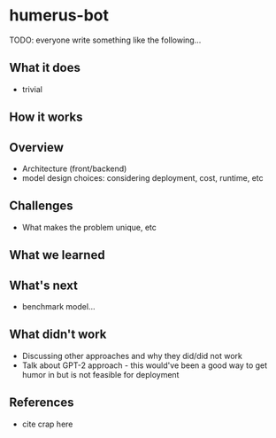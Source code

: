# humerus-bot


TODO: everyone write something like the following...

## What it does
- trivial

## How it works

## Overview
- Architecture (front/backend)
- model design choices: considering deployment, cost, runtime, etc

## Challenges
- What makes the problem unique, etc

## What we learned

## What's next 
- benchmark model... 

## What didn't work
- Discussing other approaches and why they did/did not work
- Talk about GPT-2 approach
        - this would've been a good way to get humor in but is not feasible for deployment


## References
 - cite crap here





